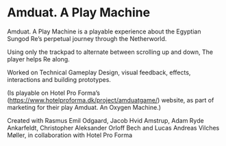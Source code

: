 # Amduat. A Play Machine 

Amduat. A Play Machine is a playable experience about the Egyptian Sungod Re’s perpetual journey through the Netherworld.

Using only the trackpad to alternate between scrolling up and down, The player helps Re along.

Worked on Technical Gameplay Design, visual feedback, effects, interactions and building prototypes.

(Is playable on Hotel Pro Forma’s (https://www.hotelproforma.dk/project/amduatgame/) website, as part of marketing for their play Amduat. An Oxygen Machine.)

Created with Rasmus Emil Odgaard, Jacob Hvid Amstrup, Adam Ryde Ankarfeldt, Christopher Aleksander Orloff Bech and Lucas Andreas Vilches Møller, in collaboration with Hotel Pro Forma
